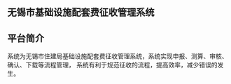 ## 无锡市基础设施配套费征收管理系统

## 平台简介
系统为无锡市住建局基础设施配套费征收管理系统，系统实现申报、测算、审核、确认、下载等流程管理，
系统有利于规范征收的流程，提高效率，减少错误的发生。
#
